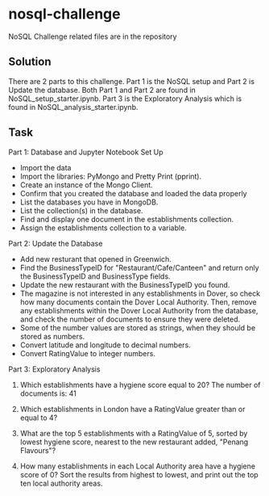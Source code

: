 # nosql-challenge
NoSQL Challenge related files are in the repository

## Solution
There are 2 parts to this challenge. Part 1 is the NoSQL setup and Part 2 is Update the database. Both Part 1 and Part 2 are found in NoSQL_setup_starter.ipynb. Part 3 is the Exploratory Analysis which is found in NoSQL_analysis_starter.ipynb.

## Task
Part 1: Database and Jupyter Notebook Set Up

- Import the data
- Import the libraries: PyMongo and Pretty Print (pprint).
- Create an instance of the Mongo Client.
- Confirm that you created the database and loaded the data properly
- List the databases you have in MongoDB.
- List the collection(s) in the database.
- Find and display one document in the establishments collection.
- Assign the establishments collection to a variable.

Part 2: Update the Database

- Add new resturant that opened in Greenwich. 
- Find the BusinessTypeID for "Restaurant/Cafe/Canteen" and return only the BusinessTypeID and BusinessType fields.
- Update the new restaurant with the BusinessTypeID you found.
- The magazine is not interested in any establishments in Dover, so check how many documents contain the Dover Local Authority. Then, remove any establishments within the Dover Local Authority from the database, and check the number of documents to ensure they were deleted.
- Some of the number values are stored as strings, when they should be stored as numbers.
- Convert latitude and longitude to decimal numbers.
- Convert RatingValue to integer numbers.

Part 3: Exploratory Analysis

1. Which establishments have a hygiene score equal to 20?
The number of documents is: 41

2. Which establishments in London have a RatingValue greater than or equal to 4?

3. What are the top 5 establishments with a RatingValue of 5, sorted by lowest hygiene score, nearest to the new restaurant added, "Penang Flavours"?

4. How many establishments in each Local Authority area have a hygiene score of 0? Sort the results from highest to lowest, and print out the top ten local authority areas.
